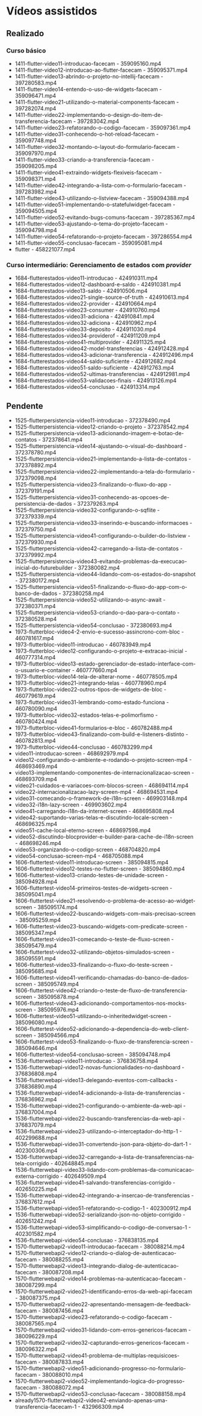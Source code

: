 # Vídeos assistidos

## Realizado
### Curso básico
- 1411-flutter-video11-introducao-facecam - 359095160.mp4
- 1411-flutter-video12-introducao-ao-flutter-facecam - 359095371.mp4
- 1411-flutter-video13-abrindo-o-projeto-no-intellij-facecam - 397280583.mp4
- 1411-flutter-video14-entendo-o-uso-de-widgets-facecam - 359096471.mp4
- 1411-flutter-video21-utilizando-o-material-components-facecam - 397282074.mp4
- 1411-flutter-video22-implementando-o-design-do-item-de-transferencia-facecam - 397283042.mp4
- 1411-flutter-video23-refatorando-o-codigo-facecam - 359097361.mp4
- 1411-flutter-video31-conhecendo-o-hot-reload-facecam - 359097748.mp4
- 1411-flutter-video32-montando-o-layout-do-formulario-facecam - 359097970.mp4
- 1411-flutter-video33-criando-a-transferencia-facecam - 359098205.mp4
- 1411-flutter-video41-extraindo-widgets-flexiveis-facecam - 359098371.mp4
- 1411-flutter-video42-integrando-a-lista-com-o-formulario-facecam - 397283982.mp4
- 1411-flutter-video43-utilizando-o-listview-facecam - 359094388.mp4
- 1411-flutter-video51-implementando-o-statefulwidget-facecam - 359094505.mp4
- 1411-flutter-video52-evitando-bugs-comuns-facecam - 397285367.mp4
- 1411-flutter-video53-ajustando-o-tema-do-projeto-facecam - 359094798.mp4
- 1411-flutter-video54-refatorando-o-projeto-facecam - 397286554.mp4
- 1411-flutter-video55-conclusao-facecam - 359095081.mp4
- flutter - 458221077.mp4
### Curso intermediário: Gerenciamento de estados com *provider*
- 1684-flutterestados-video11-introducao - 424910311.mp4
- 1684-flutterestados-video12-dashboard-e-saldo - 424910381.mp4
- 1684-flutterestados-video13-saldo - 424910506.mp4
- 1684-flutterestados-video21-single-source-of-truth - 424910613.mp4
- 1684-flutterestados-video22-provider - 424910664.mp4
- 1684-flutterestados-video23-consumer - 424910760.mp4
- 1684-flutterestados-video31-adiciona - 424910841.mp4
- 1684-flutterestados-video32-adiciona - 424910962.mp4
- 1684-flutterestados-video33-deposito - 424911030.mp4
- 1684-flutterestados-video34-providerof - 424911209.mp4
- 1684-flutterestados-video41-multiprovider - 424911325.mp4
- 1684-flutterestados-video42-model-transferencias - 424912428.mp4
- 1684-flutterestados-video43-adicionar-transferencia - 424912496.mp4
- 1684-flutterestados-video44-saldo-suficiente - 424912682.mp4
- 1684-flutterestados-video51-saldo-suficiente - 424912763.mp4
- 1684-flutterestados-video52-ultimas-transferencias - 424912981.mp4
- 1684-flutterestados-video53-validacoes-finais - 424913126.mp4
- 1684-flutterestados-video54-conclusao - 424913314.mp4
## Pendente
- 1525-flutterpersistencia-video11-introducao - 372378490.mp4
- 1525-flutterpersistencia-video12-criando-o-projeto - 372378542.mp4
- 1525-flutterpersistencia-video13-adicionando-imagem-e-botao-de-contatos - 372378641.mp4
- 1525-flutterpersistencia-video14-ajustando-o-visual-do-dashboard - 372378780.mp4
- 1525-flutterpersistencia-video21-implementando-a-lista-de-contatos - 372378892.mp4
- 1525-flutterpersistencia-video22-implementando-a-tela-do-formulario - 372379098.mp4
- 1525-flutterpersistencia-video23-finalizando-o-fluxo-do-app - 372379191.mp4
- 1525-flutterpersistencia-video31-conhecendo-as-opcoes-de-persistencia-de-dados - 372379263.mp4
- 1525-flutterpersistencia-video32-configurando-o-sqflite - 372379339.mp4
- 1525-flutterpersistencia-video33-inserindo-e-buscando-informacoes - 372379750.mp4
- 1525-flutterpersistencia-video41-configurando-o-builder-do-listview - 372379930.mp4
- 1525-flutterpersistencia-video42-carregando-a-lista-de-contatos - 372379992.mp4
- 1525-flutterpersistencia-video43-evitando-problemas-da-execucao-inicial-do-futurebuilder - 372380082.mp4
- 1525-flutterpersistencia-video44-lidando-com-os-estados-do-snapshot - 372380172.mp4
- 1525-flutterpersistencia-video51-finalizando-o-fluxo-do-app-com-o-banco-de-dados - 372380258.mp4
- 1525-flutterpersistencia-video52-utilizando-o-async-await - 372380371.mp4
- 1525-flutterpersistencia-video53-criando-o-dao-para-o-contato - 372380528.mp4
- 1525-flutterpersistencia-video54-conclusao - 372380693.mp4
- 1973-flutterbloc-video4-2-envio-e-sucesso-assincrono-com-bloc - 460781617.mp4
- 1973-flutterbloc-video11-introducao - 460783949.mp4
- 1973-flutterbloc-video12-configurando-o-projeto-e-extracao-inicial - 460777314.mp4
- 1973-flutterbloc-video13-estado-gerenciador-de-estado-interface-com-o-usuario-e-container - 460777660.mp4
- 1973-flutterbloc-video14-tela-de-alterar-nome - 460778505.mp4
- 1973-flutterbloc-video21-integrando-telas - 460778960.mp4
- 1973-flutterbloc-video22-outros-tipos-de-widgets-de-bloc - 460779619.mp4
- 1973-flutterbloc-video31-lembrando-como-estado-funciona - 460780090.mp4
- 1973-flutterbloc-video32-estados-telas-e-polimorfismo - 460780424.mp4
- 1973-flutterbloc-video41-formularios-e-bloc - 460782488.mp4
- 1973-flutterbloc-video43-finalizando-com-build-e-listeners-distinto - 460782813.mp4
- 1973-flutterbloc-video44-conclusao - 460783299.mp4
- video11-introducao-screen - 468692979.mp4
- video12-configurando-o-ambiente-e-rodando-o-projeto-screen-mp4 - 468693469.mp4
- video13-implementando-componentes-de-internacionalizacao-screen - 468693709.mp4
- video21-cuidados-e-variacoes-com-blocos-screen - 468694114.mp4
- video22-internacionalizacao-lazy-screen-mp4 - 468694531.mp4
- video31-comecando-o-framework-de-i18n-screen - 469903148.mp4
- video32-i18n-lazy-screen - 469903602.mp4
- video41-carregando-i18n-da-internet-screen - 468695808.mp4
- video42-suportando-varias-telas-e-discutindo-locale-screen - 468696325.mp4
- video51-cache-local-eterno-screen - 468697598.mp4
- video52-discutindo-blocprovider-e-builder-para-cache-de-i18n-screen - 468698246.mp4
- video53-organizando-o-codigo-screen - 468704820.mp4
- video54-conclusao-screen-mp4 - 468705088.mp4
- 1606-fluttertest-video11-introducao-screen - 385094815.mp4
- 1606-fluttertest-video12-testes-no-flutter-screen - 385094860.mp4
- 1606-fluttertest-video13-criando-testes-de-unidade-screen - 385094928.mp4
- 1606-fluttertest-video14-primeiros-testes-de-widgets-screen - 385095041.mp4
- 1606-fluttertest-video21-resolvendo-o-problema-de-acesso-ao-widget-screen - 385095174.mp4
- 1606-fluttertest-video22-buscando-widgets-com-mais-precisao-screen - 385095259.mp4
- 1606-fluttertest-video23-buscando-widgets-com-predicate-screen - 385095347.mp4
- 1606-fluttertest-video31-comecando-o-teste-de-fluxo-screen - 385095479.mp4
- 1606-fluttertest-video32-utilizando-objetos-simulados-screen - 385095591.mp4
- 1606-fluttertest-video33-finalizando-o-fluxo-do-teste-screen - 385095685.mp4
- 1606-fluttertest-video41-verificando-chamadas-do-banco-de-dados-screen - 385095749.mp4
- 1606-fluttertest-video42-criando-o-teste-de-fluxo-de-transferencia-screen - 385095878.mp4
- 1606-fluttertest-video43-adicionando-comportamentos-nos-mocks-screen - 385095976.mp4
- 1606-fluttertest-video51-utilizando-o-inheritedwidget-screen - 385096080.mp4
- 1606-fluttertest-video52-adicionando-a-dependencia-do-web-client-screen - 385094566.mp4
- 1606-fluttertest-video53-finalizando-o-fluxo-de-transferencia-screen - 385094646.mp4
- 1606-fluttertest-video54-conclusao-screen - 385094748.mp4
- 1536-flutterwebapi-video11-introducao - 376836758.mp4
- 1536-flutterwebapi-video12-novas-funcionalidades-no-dashboard - 376836808.mp4
- 1536-flutterwebapi-video13-delegando-eventos-com-callbacks - 376836890.mp4
- 1536-flutterwebapi-video14-adicionando-a-lista-de-transferencias - 376836962.mp4
- 1536-flutterwebapi-video21-configurando-o-ambiente-da-web-api - 376837004.mp4
- 1536-flutterwebapi-video22-buscando-transferencias-da-web-api - 376837079.mp4
- 1536-flutterwebapi-video23-utilizando-o-interceptador-do-http-1 - 402299688.mp4
- 1536-flutterwebapi-video31-convertendo-json-para-objeto-do-dart-1 - 402300306.mp4
- 1536-flutterwebapi-video32-carregando-a-lista-de-transaferencias-na-tela-corrigido - 402648845.mp4
- 1536-flutterwebapi-video33-lidando-com-problemas-da-comunicacao-externa-corrigido - 402649509.mp4
- 1536-flutterwebapi-video41-salvando-transferencias-corrigido - 402650225.mp4
- 1536-flutterwebapi-video42-integrando-a-insercao-de-transferencias - 376837612.mp4
- 1536-flutterwebapi-video51-refatorando-o-codigo-1 - 402300912.mp4
- 1536-flutterwebapi-video52-serializando-json-no-objeto-corrigido - 402651242.mp4
- 1536-flutterwebapi-video53-simplificando-o-codigo-de-conversao-1 - 402301582.mp4
- 1536-flutterwebapi-video54-conclusao - 376838135.mp4
- 1570-flutterwebapi2-video11-introducao-facecam - 380088214.mp4
- 1570-flutterwebapi2-video12-criando-o-dialog-de-autenticacao-facecam - 380088255.mp4
- 1570-flutterwebapi2-video13-integrando-dialog-de-autenticacao-facecam - 380087208.mp4
- 1570-flutterwebapi2-video14-problemas-na-autenticacao-facecam - 380087299.mp4
- 1570-flutterwebapi2-video21-identificando-erros-da-web-api-facecam - 380087375.mp4
- 1570-flutterwebapi2-video22-apresentando-mensagem-de-feedback-facecam - 380087456.mp4
- 1570-flutterwebapi2-video23-refatorando-o-codigo-facecam - 380087565.mp4
- 1570-flutterwebapi2-video31-lidando-com-erros-genericos-facecam - 380096229.mp4
- 1570-flutterwebapi2-video32-capturando-erros-genericos-facecam - 380096322.mp4
- 1570-flutterwebapi2-video41-problema-de-multiplas-requisicoes-facecam - 380087833.mp4
- 1570-flutterwebapi2-video51-adicionando-progresso-no-formulario-facecam - 380088010.mp4
- 1570-flutterwebapi2-video52-implementando-logica-do-progresso-facecam - 380088072.mp4
- 1570-flutterwebapi2-video53-conclusao-facecam - 380088158.mp4
- already1570-flutterwebapi2-video42-enviando-apenas-uma-transferencia-facecam-1 - 432966309.mp4